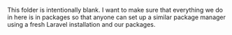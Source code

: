 This folder is intentionally blank. I want to make sure that everything we do in here is in packages so that
anyone can set up a similar package manager using a fresh Laravel installation and our packages.
